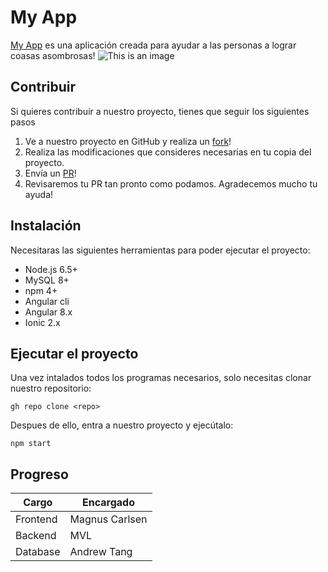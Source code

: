 # My App
[My App](https://www.google.com/) es una aplicación creada para ayudar a las personas a lograr coasas asombrosas!
![This is an image](https://preview.redd.it/sk9nb6lgccq31.gif?format=png8&s=4314adede1e763a54cb4b435e3d246da0460d3ae)
## Contribuir
Si quieres contribuir a nuestro proyecto, tienes que seguir los siguientes pasos
1. Ve a nuestro proyecto en GitHub y realiza un [fork](https://www.google.com/)!
2. Realiza las modificaciones que consideres necesarias en tu copia del proyecto.
3. Envía un [PR](https://www.google.com/)!
4. Revisaremos tu PR tan pronto como podamos. Agradecemos mucho tu ayuda!
## Instalación
Necesitaras las siguientes herramientas para poder ejecutar el proyecto:
- Node.js 6.5+
- MySQL 8+
- npm 4+
- Angular cli
- Angular 8.x
- Ionic 2.x
## Ejecutar el proyecto
Una vez intalados todos los programas necesarios, solo necesitas clonar nuestro repositorio:
```
gh repo clone <repo>
```
Despues de ello, entra a nuestro proyecto y ejecútalo:
```
npm start
```
## Progreso
| Cargo| Encargado |
| ------------- | ------------- |
| Frontend  | Magnus Carlsen  |
| Backend  | MVL  |
| Database  | Andrew Tang  |
